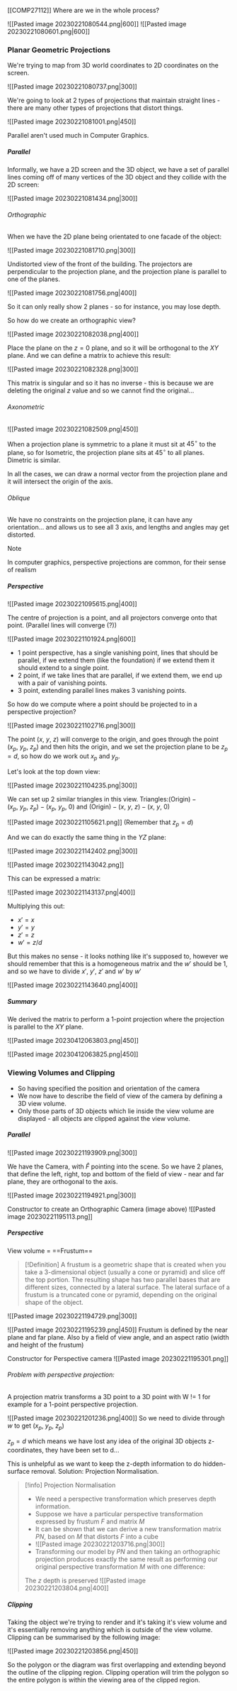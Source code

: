 [[COMP27112]]
Where are we in the whole process?

![[Pasted image 20230221080544.png|600]]
![[Pasted image 20230221080601.png|600]]

### Planar Geometric Projections
We're trying to map from 3D world coordinates to 2D coordinates on the screen.

![[Pasted image 20230221080737.png|300]]

We're going to look at 2 types of projections that maintain straight lines - there are many other types of projections that distort things.

![[Pasted image 20230221081001.png|450]]

Parallel aren't used much in Computer Graphics.

##### Parallel
Informally, we have a 2D screen and the 3D object, we have a set of parallel lines coming off of many vertices of the 3D object and they collide with the 2D screen:

![[Pasted image 20230221081434.png|300]]

###### Orthographic
When we have the 2D plane being orientated to one facade of the object:

![[Pasted image 20230221081710.png|300]]

Undistorted view of the front of the building.
The projectors are perpendicular to the projection plane, and the projection plane is parallel to one of the planes.

![[Pasted image 20230221081756.png|400]]

So it can only really show 2 planes - so for instance, you may lose depth. 

So how do we create an orthographic view?

![[Pasted image 20230221082038.png|400]]

Place the plane on the $z = 0$ plane, and so it will be orthogonal to the $XY$ plane. And we can define a matrix to achieve this result:

![[Pasted image 20230221082328.png|300]]

This matrix is singular and so it has no inverse - this is because we are deleting the original $z$ value and so we cannot find the original...

###### Axonometric

![[Pasted image 20230221082509.png|450]]

When a projection plane is symmetric to a plane it must sit at $45 ^\circ$  to the plane, so for Isometric, the projection plane sits at $45^\circ$ to all planes. Dimetric is similar.

In all the cases, we can draw a normal vector from the projection plane and it will intersect the origin of the axis.

###### Oblique

We have no constraints on the projection plane, it can have any orientation... and allows us to see all 3 axis, and lengths and angles may get distorted.

>[!Note]
>In computer graphics, perspective projections are common, for their sense of realism

##### Perspective

![[Pasted image 20230221095615.png|400]]

The centre of projection is a point, and all projectors converge onto that point. (Parallel lines will converge (?))

![[Pasted image 20230221101924.png|600]]

- 1 point perspective, has a single vanishing point, lines that should be parallel, if we extend them (like the foundation) if we extend them it should extend to a single point.
- 2 point, if we take lines that are parallel, if we extend them, we end up with a pair of vanishing points.
- 3 point, extending parallel lines makes 3 vanishing points.

So how do we compute where a point should be projected to in a perspective projection?

![[Pasted image 20230221102716.png|300]]

The point $(x,\ y,\ z)$ will converge to the origin, and goes through the point $(x_p,\ y_p,\ z_p)$ and then hits the origin, and we set the projection plane to be $z_p = d$, so how do we work out $x_p$ and $y_p$.

Let's look at the top down view:

![[Pasted image 20230221104235.png|300]]

We can set up 2 similar triangles in this view.  Triangles:$(\text{Origin})-(x_p,\ y_p,\ z_p)-(x_p,\ y_p,\ 0)$ and $(\text{Origin})-(x,\ y,\ z)-(x,\ y,\ 0)$

![[Pasted image 20230221105621.png]] (Remember that $z_p = d$)

And we can do exactly the same thing in the $YZ$ plane:

![[Pasted image 20230221142402.png|300]]

![[Pasted image 20230221143042.png]]

This can be expressed a matrix:

![[Pasted image 20230221143137.png|400]]

Multiplying this out:
 - $x' = x$
 - $y' = y$
 - $z' = z$
 - $w' = z/d$

But this makes no sense - it looks nothing like it's supposed to, however we should remember that this is a homogeneous matrix and the $w'$ should be 1, and so we have to divide $x',\ y',\ z' \text{ and } w'$ by $w'$

![[Pasted image 20230221143640.png|400]]

##### Summary
We derived the matrix to perform a 1-point projection where the projection is parallel to the $XY$ plane.

![[Pasted image 20230412063803.png|450]]

![[Pasted image 20230412063825.png|450]]

### Viewing Volumes and Clipping

- So having specified the position and orientation of the camera
- We now have to describe the field of view of the camera by defining a 3D view volume.
- Only those parts of 3D objects which lie inside the view volume are displayed - all objects are clipped against the view volume.

##### Parallel
![[Pasted image 20230221193909.png|300]]

We have the Camera, with $\hat F$ pointing into the scene. So we have 2 planes, that define the left, right, top and bottom of the field of view - near and far plane, they are orthogonal to the axis.

![[Pasted image 20230221194921.png|300]]

Constructor to create an Orthographic Camera (image above)
![[Pasted image 20230221195113.png]]


##### Perspective
View volume = ==Frustum==
>[!Definition]
>A frustum is a geometric shape that is created when you take a 3-dimensional object (usually a cone or pyramid) and slice off the top portion. The resulting shape has two parallel bases that are different sizes, connected by a lateral surface. The lateral surface of a frustum is a truncated cone or pyramid, depending on the original shape of the object.


![[Pasted image 20230221194729.png|300]]

![[Pasted image 20230221195239.png|450]]
Frustum is defined by the near plane and far plane. Also by a field of view angle, and an aspect ratio (width and height of the frustum)

Constructor for Perspective camera
![[Pasted image 20230221195301.png]]


###### Problem with perspective projection:
A projection matrix transforms a 3D point to a 3D point with W != 1 for example for a 1-point perspective projection. 

![[Pasted image 20230221201236.png|400]]
So we need to divide through $w$ to get $(x_p,\ y_p,\ z_p)$

$z_p = d$ which means we have lost any idea of the original 3D objects z-coordinates, they have been set to d...

This is unhelpful as we want to keep the z-depth information to do hidden-surface removal. Solution: Projection Normalisation.

>[!info] Projection Normalisation
>- We need a perspective transformation which preserves depth information.
>- Suppose we have a particular perspective transformation expressed by frustum $F$ and matrix $M$
>- It can be shown that we can derive a new transformation matrix $PN$, based on $M$ that distorts $F$ into a cube
>- ![[Pasted image 20230221203716.png|300]]
>- Transforming our model by $PN$ and then taking an orthographic projection produces exactly the same result as performing our original perspective transformation $M$ with one difference:
>
>The $z$ depth is preserved
>![[Pasted image 20230221203804.png|400]]

##### Clipping
Taking the object we're trying to render and it's taking it's view volume and it's essentially removing anything which is outside of the view volume.
Clipping can be summarised by the following image:

![[Pasted image 20230221203856.png|450]]

So the polygon or the diagram was first overlapping and extending beyond the outline of the clipping region. Clipping operation will trim the polygon so the entire polygon is within the viewing area of the clipped region.


